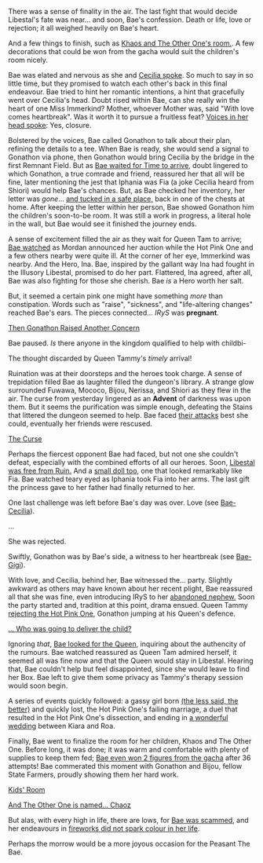 There was a sense of finality in the air. The last fight that would decide Libestal's fate was near... and soon, Bae's confession. Death or life, love or rejection; it all weighed heavily on Bae's heart.

And a few things to finish, such as [Khaos and The Other One's room.](https://youtu.be/Br6dvhVJ_IE?t=489). A few decorations that could be won from the gacha would suit the children's room nicely.

Bae was elated and nervous as she and [Cecilia spoke](https://youtu.be/Br6dvhVJ_IE?t=323). So much to say in so little time, but they promised to watch each other's back in this final endeavour. Bae tried to hint her romantic intentions, a hint that gracefully went over Cecilia's head. Doubt rised within Bae, can she really win the heart of one Miss Immerkind? Mother, whoever Mother was, said "With love comes heartbreak". Was it worth it to pursue a fruitless feat? [Voices in her head spoke](https://youtu.be/Br6dvhVJ_IE?t=783): Yes, closure.

Bolstered by the voices, Bae called Gonathon to talk about their plan, refining the details to a tee. When Bae is ready, she would send a signal to Gonathon via phone, then Gonathon would bring Cecilia by the bridge in the first Remnant Field. But as [Bae waited for Time to arrive](https://youtu.be/Br6dvhVJ_IE?t=1962), doubt lingered to which Gonathon, a true comrade and friend, reassured her that all will be fine, later mentioning the jest that Iphania was Fia (a joke Cecilia heard from Shiori) would help Bae's chances. But, as Bae checked her inventory, her letter was _gone_... [and tucked in a safe place,](https://youtu.be/Br6dvhVJ_IE?t=2645) back in one of the chests at home. After keeping the letter within her person, Bae showed Gonathon him the children's soon-to-be room. It was still a work in progress, a literal hole in the wall, but Bae would see it finished the journey ends.

A sense of excitement filled the air as they wait for Queen Tam to arrive; [Bae watched](https://youtu.be/Br6dvhVJ_IE?t=2160) as Mordan announced her auction while the Hot Pink One and a few others nearby were quite ill. At the corner of her eye, Immerkind was nearby. And the Hero, Ina. Bae, inspired by the gallant way Ina had fought in the Illusory Libestal, promised to do her part. Flattered, Ina agreed, after all, Bae was also fighting for those she cherish. Bae _is_ a Hero worth her salt.

But, it seemed a certain pink one might have something _more_ than constipation. Words such as "raise", "sickness", and "life-altering changes" reached Bae's ears. The pieces connected... _IRyS_ was **pregnant**.

[Then Gonathon Raised Another Concern](https://youtu.be/Br6dvhVJ_IE?t=2782)

Bae paused. _Is_ there anyone in the kingdom qualified to help with childbi-

The thought discarded by Queen Tammy's _timely_ arrival!

Ruination was at their doorsteps and the heroes took charge. A sense of trepidation filled Bae as laughter filled the dungeon's library. A strange glow surrounded Fuwawa, Mococo, Bijou, Nerissa, and Shiori as they flew in the air. The curse from yesterday lingered as an **Advent** of darkness was upon them. But it seems the purification was simple enough, defeating the Stains that littered the dungeon seemed to help. Bae faced [their attacks](https://youtu.be/Br6dvhVJ_IE?t=3445) best she could, eventually her friends were rescused.

[The Curse](#embed:https://youtu.be/Br6dvhVJ_IE?t=3693)

Perhaps the fiercest opponent Bae had faced, but not one she couldn't defeat, especially with the combined efforts of all our heroes. Soon, [Libestal was free from Ruin.](https://youtu.be/Br6dvhVJ_IE?t=4009) And a [small doll too](https://youtu.be/Br6dvhVJ_IE?t=4051), one that looked remarkably like Fia. Bae watched teary eyed as Iphania took Fia into her arms. The last gift the princess gave to her father had finally returned to her.

One last challenge was left before Bae's day was over. Love (see [Bae-Cecilia](#edge:cecilia-bae)).

...

She was rejected.

Swiftly, Gonathon was by Bae's side, a witness to her heartbreak (see [Bae-Gigi](#edge:bae-gigi)).

With love, and Cecilia, behind her, Bae witnessed the... party. Slightly awkward as others may have known about her recent plight, Bae reassured all that she was fine, even introducing IRyS to her [abandoned nephew.](https://youtu.be/Br6dvhVJ_IE?t=5633) Soon the party started and, tradition at this point, drama ensued. Queen Tammy [rejecting the Hot Pink One](https://youtu.be/Br6dvhVJ_IE?t=5761), Gonathon jumping at his Queen's defence.

[... Who was going to deliver the child?](https://youtu.be/Br6dvhVJ_IE?t=5883)

Ignoring _that_, [Bae looked for the Queen](https://youtu.be/Br6dvhVJ_IE?t=5936), inquiring about the authencity of the rumours. Bae watched reassured as Queen Tam admired herself, it seemed all was fine now and that the Queen would stay in Libestal. Hearing that, Bae couldn't help but feel disappointed, since she would leave to find her Box. Bae left to give them some privacy as Tammy's therapy session would soon begin.

A series of events quickly followed: a gassy girl born [(the less said, the better)](https://youtu.be/Br6dvhVJ_IE?t=6744) and quickly lost, the Hot Pink One's failing marriage, a duel that resulted in the Hot Pink One's dissection, and ending in [a wonderful wedding](https://youtu.be/Br6dvhVJ_IE?t=7715) between Kiara and Roa.

Finally, Bae went to finalize the room for her children, Khaos and The Other One. Before long, it was done; it was warm and comfortable with plenty of supplies to keep them fed; [Bae even won 2 figures from the gacha](https://youtu.be/Br6dvhVJ_IE?t=8199) after 36 attempts! Bae commerated this moment with Gonathon and Bijou, fellow State Farmers, proudly showing them her hard work.

[Kids' Room](https://youtu.be/Br6dvhVJ_IE?t=9402)

[And The Other One is named... Chaoz](https://youtu.be/Br6dvhVJ_IE?t=9475)

But alas, with every high in life, there are lows, for [Bae was scammed](https://youtu.be/Br6dvhVJ_IE?t=10289), and her endeavours in [fireworks did not spark colour in her life](https://youtu.be/Br6dvhVJ_IE?t=11047).

Perhaps the morrow would be a more joyous occasion for the Peasant The Bae.
